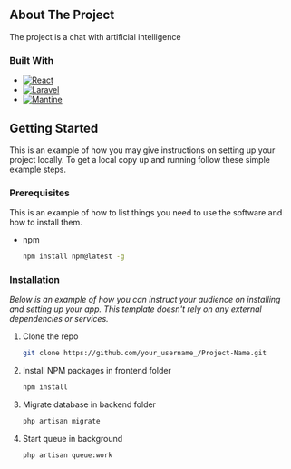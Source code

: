 <!-- ABOUT THE PROJECT -->
## About The Project

The project is a chat with artificial intelligence

### Built With

* [![React][React.js]][React-url]
* [![Laravel][Laravel.com]][Laravel-url]
* [![Mantine][Mantine.dev]][Mantine-url]

<!-- GETTING STARTED -->
## Getting Started

This is an example of how you may give instructions on setting up your project locally.
To get a local copy up and running follow these simple example steps.

### Prerequisites

This is an example of how to list things you need to use the software and how to install them.
* npm
  ```sh
  npm install npm@latest -g
  ```

### Installation

_Below is an example of how you can instruct your audience on installing and setting up your app. This template doesn't rely on any external dependencies or services._

1. Clone the repo
   ```sh
   git clone https://github.com/your_username_/Project-Name.git
   ```
2. Install NPM packages in frontend folder
   ```sh
   npm install
   ```
3. Migrate database in backend folder
   ```sh
   php artisan migrate
   ```
4. Start queue in background
   ```sh
   php artisan queue:work
   ```

<!-- MARKDOWN LINKS & IMAGES -->
<!-- https://www.markdownguide.org/basic-syntax/#reference-style-links -->
[Laravel.com]: https://img.shields.io/badge/Laravel-FF2D20?style=for-the-badge&logo=laravel&logoColor=white
[Laravel-url]: https://laravel.com
[React.js]: https://img.shields.io/badge/React-20232A?style=for-the-badge&logo=react&logoColor=61DAFB
[React-url]: https://reactjs.org/
[Mantine.dev]: https://img.shields.io/badge/Mantine-339af0?style=for-the-badge&logo=mantine&logoColor=white
[Mantine-url]: https://mantine.dev/